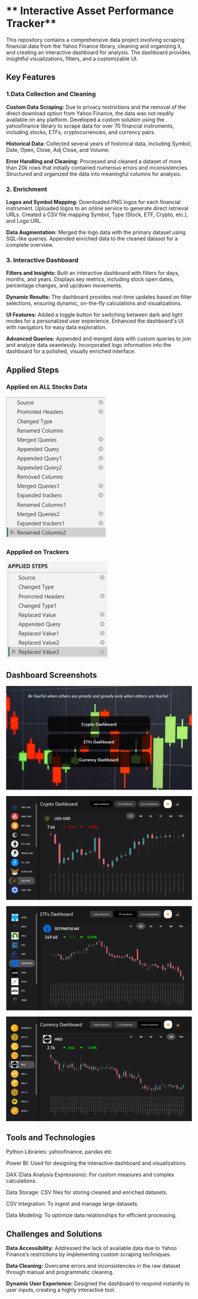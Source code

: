 
# **   Interactive Asset Performance Tracker**

This repository contains a comprehensive data project involving scraping financial data from the Yahoo Finance library, cleaning and organizing it, and creating an interactive dashboard for analysis. The dashboard provides insightful visualizations, filters, and a customizable UI.



## Key Features
### 1.Data Collection and Cleaning
**Custom Data Scraping:**
Due to privacy restrictions and the removal of the direct download option from Yahoo Finance, the data was not readily available on any platform.
Developed a custom solution using the yahoofinance library to scrape data for over 70 financial instruments, including stocks, ETFs, cryptocurrencies, and currency pairs.

**Historical Data:**
Collected several years of historical data, including Symbol, Date, Open, Close, Adj Close, and Volume.

**Error Handling and Cleaning:**
Processed and cleaned a dataset of more than 20k rows that initially contained numerous errors and inconsistencies.
Structured and organized the data into meaningful columns for analysis.

### 2. Enrichment
**Logos and Symbol Mapping:** Downloaded PNG logos for each financial instrument. Uploaded logos to an online service to generate direct retrieval URLs. Created a CSV file mapping Symbol, Type (Stock, ETF, Crypto, etc.), and Logo URL.

**Data Augmentation:** Merged the logo data with the primary dataset using SQL-like queries. Appended enriched data to the cleaned dataset for a complete overview.

### 3. Interactive Dashboard
**Filters and Insights:**
Built an interactive dashboard with filters for days, months, and years. Displays key metrics, including stock open dates, percentage changes, and up/down movements.

**Dynamic Results:**
The dashboard provides real-time updates based on filter selections, ensuring dynamic, on-the-fly calculations and visualizations.

**UI Features:**
Added a toggle button for switching between dark and light modes for a personalized user experience.
Enhanced the dashboard's UI with navigators for easy data exploration.

**Advanced Queries:**
Appended and merged data with custom queries to join and analyze data seamlessly.
Incorporated logo information into the dashboard for a polished, visually enriched interface.

## Applied Steps
### Applied on ALL Stocks Data
![App Screenshot](https://github.com/Nirajmahajan27/Market-Analysis/blob/main/Applied%20Steps/Screenshot%202024-11-22%20164511.png?raw=true)

### Appplied on Trackers
![App Screenshot](https://github.com/Nirajmahajan27/Market-Analysis/blob/main/Applied%20Steps/Screenshot%202024-11-22%20164552.png?raw=true)

## Dashboard Screenshots

![App Screenshot](https://github.com/Nirajmahajan27/Market-Analysis/blob/main/Portfolio%20Images/Screenshot%202024-11-22%20151442.png?raw=true)

![App Screenshot](https://github.com/Nirajmahajan27/Market-Analysis/blob/main/Portfolio%20Images/Screenshot%202024-11-22%20151605.png?raw=true)

![App Screenshot](https://github.com/Nirajmahajan27/Market-Analysis/blob/main/Portfolio%20Images/Screenshot%202024-11-22%20151652.png?raw=true)

![App Screeshot](https://github.com/Nirajmahajan27/Market-Analysis/blob/main/Portfolio%20Images/Screenshot%202024-11-22%20151715.png?raw=true)
## Tools and Technologies
Python Libraries: yahoofinance, pandas etc

Power BI: Used for designing the interactive dashboard and visualizations.

DAX (Data Analysis Expressions): For custom measures and complex 
calculations.

Data Storage: CSV files for storing cleaned and enriched datasets.

CSV Integration: To ingest and manage large datasets.

Data Modeling: To optimize data relationships for efficient processing.

## Challenges and Solutions
**Data Accessibility:**
Addressed the lack of available data due to Yahoo Finance’s restrictions by implementing custom scraping techniques.

**Data Cleaning:**
Overcame errors and inconsistencies in the raw dataset through manual and programmatic cleaning.

**Dynamic User Experience:**
Designed the dashboard to respond instantly to user inputs, creating a highly interactive tool.



